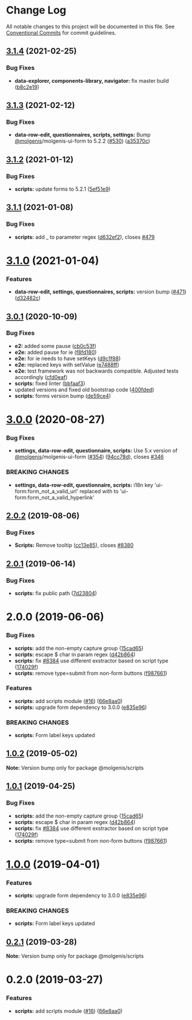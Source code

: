 # Change Log

All notable changes to this project will be documented in this file.
See [Conventional Commits](https://conventionalcommits.org) for commit guidelines.

## [3.1.4](https://github.com/molgenis/molgenis-frontend/compare/@molgenis-ui/scripts@3.1.3...@molgenis-ui/scripts@3.1.4) (2021-02-25)


### Bug Fixes

* **data-explorer, components-library, navigator:** fix master build ([b8c2e19](https://github.com/molgenis/molgenis-frontend/commit/b8c2e19ff04b1b859a4e41de28d7e852770ec883))





## [3.1.3](https://github.com/molgenis/molgenis-frontend/compare/@molgenis-ui/scripts@3.1.2...@molgenis-ui/scripts@3.1.3) (2021-02-12)


### Bug Fixes

* **data-row-edit, questionnaires, scripts, settings:** Bump [@molgenis](https://github.com/molgenis)/molgenis-ui-form to 5.2.2 ([#530](https://github.com/molgenis/molgenis-frontend/issues/530)) ([a35370c](https://github.com/molgenis/molgenis-frontend/commit/a35370c))





## [3.1.2](https://github.com/molgenis/molgenis-frontend/compare/@molgenis-ui/scripts@3.1.1...@molgenis-ui/scripts@3.1.2) (2021-01-12)


### Bug Fixes

* **scripts:** update forms to 5.2.1 ([5ef51e9](https://github.com/molgenis/molgenis-frontend/commit/5ef51e9))





## [3.1.1](https://github.com/molgenis/molgenis-frontend/compare/@molgenis-ui/scripts@3.1.0...@molgenis-ui/scripts@3.1.1) (2021-01-08)


### Bug Fixes

* **scripts:** add _ to parameter regex ([d632ef2](https://github.com/molgenis/molgenis-frontend/commit/d632ef2)), closes [#479](https://github.com/molgenis/molgenis-frontend/issues/479)





# [3.1.0](https://github.com/molgenis/molgenis-frontend/compare/@molgenis-ui/scripts@3.0.1...@molgenis-ui/scripts@3.1.0) (2021-01-04)


### Features

* **data-row-edit, settings, questionnaires, scripts:** version bump  ([#471](https://github.com/molgenis/molgenis-frontend/issues/471)) ([d32482c](https://github.com/molgenis/molgenis-frontend/commit/d32482c))





## [3.0.1](https://github.com/molgenis/molgenis-frontend/compare/@molgenis-ui/scripts@3.0.0...@molgenis-ui/scripts@3.0.1) (2020-10-09)


### Bug Fixes

* **e2:** added some pause ([cb0c53f](https://github.com/molgenis/molgenis-frontend/commit/cb0c53f))
* **e2e:** added pause for ie ([f8fd180](https://github.com/molgenis/molgenis-frontend/commit/f8fd180))
* **e2e:** for ie needs to have setKeys ([d9c1f88](https://github.com/molgenis/molgenis-frontend/commit/d9c1f88))
* **e2e:** replaced keys with setValue ([e7488ff](https://github.com/molgenis/molgenis-frontend/commit/e7488ff))
* **e2e:** test framework was not backwards compatible. Adjusted tests accordingly ([cfd0eaf](https://github.com/molgenis/molgenis-frontend/commit/cfd0eaf))
* **scripts:** fixed linter ([bbfaaf3](https://github.com/molgenis/molgenis-frontend/commit/bbfaaf3))
* updated versions and fixed old bootstrap code ([400fded](https://github.com/molgenis/molgenis-frontend/commit/400fded))
* **scripts:** forms version bump ([de59ce4](https://github.com/molgenis/molgenis-frontend/commit/de59ce4))





# [3.0.0](https://github.com/molgenis/molgenis-frontend/compare/@molgenis-ui/scripts@2.0.2...@molgenis-ui/scripts@3.0.0) (2020-08-27)


### Bug Fixes

* **settings, data-row-edit, questionnaire, scripts:** Use 5.x version of [@molgenis](https://github.com/molgenis)/molgenis-ui-form ([#354](https://github.com/molgenis/molgenis-frontend/issues/354)) ([94cc78d](https://github.com/molgenis/molgenis-frontend/commit/94cc78d)), closes [#346](https://github.com/molgenis/molgenis-frontend/issues/346)


### BREAKING CHANGES

* **settings, data-row-edit, questionnaire, scripts:** i18n key 'ui-form:form_not_a_valid_url' replaced with to 'ui-form:form_not_a_valid_hyperlink'





## [2.0.2](https://github.com/molgenis/molgenis-frontend/compare/@molgenis-ui/scripts@2.0.1...@molgenis-ui/scripts@2.0.2) (2019-08-06)


### Bug Fixes

* **Scripts:** Remove tooltip ([cc13e85](https://github.com/molgenis/molgenis-frontend/commit/cc13e85)), closes [#8380](https://github.com/molgenis/molgenis-frontend/issues/8380)





## [2.0.1](https://github.com/molgenis/molgenis-frontend/compare/@molgenis-ui/scripts@2.0.0...@molgenis-ui/scripts@2.0.1) (2019-06-14)


### Bug Fixes

* **scripts:** fix public path ([7d23804](https://github.com/molgenis/molgenis-frontend/commit/7d23804))





# 2.0.0 (2019-06-06)


### Bug Fixes

* **scripts:** add the non-empty capture group ([15cad65](https://github.com/molgenis/molgenis-frontend/commit/15cad65))
* **scripts:** escape $ char in param regex ([d42b864](https://github.com/molgenis/molgenis-frontend/commit/d42b864))
* **scripts:** fix [#8384](https://github.com/molgenis/molgenis-frontend/issues/8384) use different exstractor based on script type ([174029f](https://github.com/molgenis/molgenis-frontend/commit/174029f))
* **scripts:** remove type=submit from non-form buttons ([f987661](https://github.com/molgenis/molgenis-frontend/commit/f987661))


### Features

* **scripts:** add scripts module ([#16](https://github.com/molgenis/molgenis-frontend/issues/16)) ([66e8aa0](https://github.com/molgenis/molgenis-frontend/commit/66e8aa0))
* **scripts:** upgrade form dependency to 3.0.0 ([e835e96](https://github.com/molgenis/molgenis-frontend/commit/e835e96))


### BREAKING CHANGES

* **scripts:** Form label keys updated





## [1.0.2](https://github.com/molgenis/molgenis-frontend/compare/@molgenis/scripts@1.0.1...@molgenis/scripts@1.0.2) (2019-05-02)

**Note:** Version bump only for package @molgenis/scripts





## [1.0.1](https://github.com/molgenis/molgenis-frontend/compare/@molgenis/scripts@1.0.0...@molgenis/scripts@1.0.1) (2019-04-25)


### Bug Fixes

* **scripts:** add the non-empty capture group ([15cad65](https://github.com/molgenis/molgenis-frontend/commit/15cad65))
* **scripts:** escape $ char in param regex ([d42b864](https://github.com/molgenis/molgenis-frontend/commit/d42b864))
* **scripts:** fix [#8384](https://github.com/molgenis/molgenis-frontend/issues/8384) use different exstractor based on script type ([174029f](https://github.com/molgenis/molgenis-frontend/commit/174029f))
* **scripts:** remove type=submit from non-form buttons ([f987661](https://github.com/molgenis/molgenis-frontend/commit/f987661))





# [1.0.0](https://github.com/molgenis/molgenis-frontend/compare/@molgenis/scripts@0.2.1...@molgenis/scripts@1.0.0) (2019-04-01)


### Features

* **scripts:** upgrade form dependency to 3.0.0 ([e835e96](https://github.com/molgenis/molgenis-frontend/commit/e835e96))


### BREAKING CHANGES

* **scripts:** Form label keys updated





## [0.2.1](https://github.com/molgenis/molgenis-frontend/compare/@molgenis/scripts@0.2.0...@molgenis/scripts@0.2.1) (2019-03-28)

**Note:** Version bump only for package @molgenis/scripts





# 0.2.0 (2019-03-27)


### Features

* **scripts:** add scripts module ([#16](https://github.com/molgenis/molgenis-frontend/issues/16)) ([66e8aa0](https://github.com/molgenis/molgenis-frontend/commit/66e8aa0))
